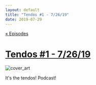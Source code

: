 ```yaml
---
layout: default
title: "Tendos #1 - 7/26/19"
date: 2019-07-29
---
```

[« Episodes](/tendos/episodes)

# [Tendos #1 - 7/26/19](/tendos/assets/Tendos_ep1_7.26.19.mp3)
![cover_art](/tendos/assets/cover_art.png)

It's the tendos! Podcast!
